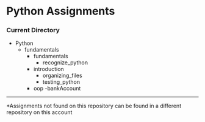 # Python Assignments

### Current Directory

- Python
    - fundamentals
        - fundamentals
            - recognize_python
        - introduction
            - organizing_files
            - testing_python
        - oop
            -bankAccount

---
*Assignments not found on this repository can be found in a different repository on this account